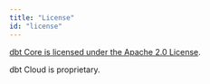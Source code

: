 ```yaml
---
title: "License"
id: "license"
---
```


[dbt Core is licensed under the Apache 2.0 License](https://github.com/fishtown-analytics/dbt).

dbt Cloud is proprietary.

